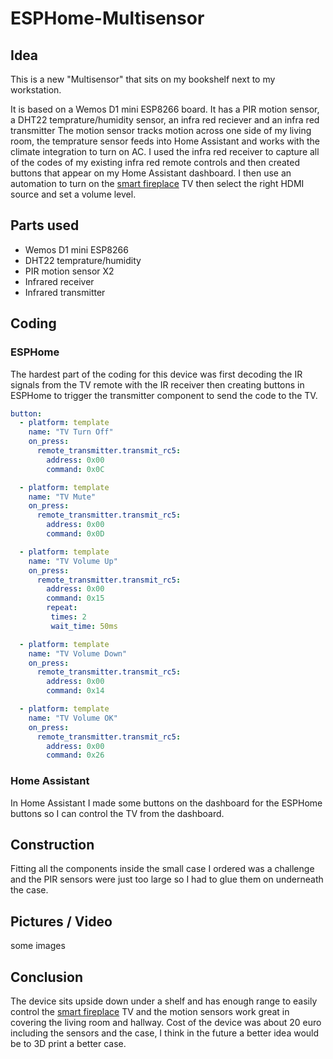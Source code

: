 # ESPHome-Multisensor



## Idea

This is a new "Multisensor" that sits on my bookshelf next to my workstation.

It is based on a Wemos D1 mini ESP8266 board.
It has a PIR motion sensor, a DHT22 temprature/humidity sensor, an infra red reciever and an infra red transmitter
The motion sensor tracks motion across one side of my living room, the temprature sensor feeds into Home Assistant and works with the climate integration to turn on AC.
I used the infra red receiver to capture all of the codes of my existing infra red remote controls and then created buttons that appear on my Home Assistant dashboard. I then use an automation to turn on the [smart fireplace](https://github.com/smarthomesnowy/Smart-Fireplace) TV then select the right HDMI source and set a volume level.


## Parts used

- Wemos D1 mini ESP8266
- DHT22 temprature/humidity
- PIR motion sensor X2
- Infrared receiver
- Infrared transmitter


## Coding

### ESPHome
The hardest part of the coding for this device was first decoding the IR signals from the TV remote with the IR receiver then creating buttons in ESPHome to trigger the transmitter component to send the code to the TV.

```yaml
button:
  - platform: template
    name: "TV Turn Off"
    on_press:
      remote_transmitter.transmit_rc5:
        address: 0x00
        command: 0x0C

  - platform: template
    name: "TV Mute"
    on_press:
      remote_transmitter.transmit_rc5:
        address: 0x00
        command: 0x0D

  - platform: template
    name: "TV Volume Up"
    on_press:
      remote_transmitter.transmit_rc5:
        address: 0x00
        command: 0x15
        repeat:
         times: 2
         wait_time: 50ms

  - platform: template
    name: "TV Volume Down"
    on_press:
      remote_transmitter.transmit_rc5:
        address: 0x00
        command: 0x14

  - platform: template
    name: "TV Volume OK"
    on_press:
      remote_transmitter.transmit_rc5:
        address: 0x00
        command: 0x26
```

### Home Assistant
In Home Assistant I made some buttons on the dashboard for the ESPHome buttons so I can control the TV from the dashboard.

## Construction
Fitting all the components inside the small case I ordered was a challenge and the PIR sensors were just too large so I had to glue them on underneath the case.


## Pictures / Video
some images

## Conclusion
The device sits upside down under a shelf and has enough range to easily control the [smart fireplace](https://github.com/smarthomesnowy/Smart-Fireplace) TV and the motion sensors work great in covering the living room and hallway.
Cost of the device was about 20 euro including the sensors and the case, I think in the future a better idea would be to 3D print a better case.
